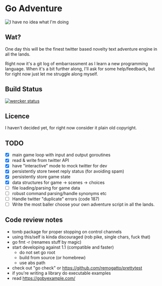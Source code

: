 # Go Adventure

![I have no idea what I'm doing](http://media.tumblr.com/tumblr_me0qrvGwDP1r3z80e.jpg)

## Wat?

One day this will be the finest twitter based novelty text adventure engine in all the lands.

Right now it's a git log of embarrassment as I learn a new programming language. When it's a bit further along, I'll ask for some help/feedback, but for right now just let me struggle along myself.

## Build Status

[![wercker status](https://app.wercker.com/status/c5ab59c3a612589b5b804fb6814e535c/m "wercker status")](https://app.wercker.com/project/bykey/c5ab59c3a612589b5b804fb6814e535c)

## Licence

I haven't decided yet, for right now consider it plain old copyright.

## TODO

  - [x] main game loop with input and output goroutines
  - [x] read & write from twitter API
  - [x] have "interactive" mode to mock twitter for dev
  - [x] persistently store tweet reply status (for avoiding spam)
  - [x] persistently store game state
  - [x] data structures for game -> scenes -> choices
  - [ ] file loading/parsing for game data
  - [ ] robust command parsing/handle synonyms etc
  - [ ] Handle twitter "duplicate" errors (code 187)
  - [ ] Write the most baller choose your own adventure script in all the lands.

## Code review notes

  * tomb package for proper stopping on control channels
  * using this/self is kinda discouraged (rob pike, single chars, fuck that)
  * go fmt -r (renames stuff by magic)
  * start developing against 1.1 (compatible and faster)
    - do not set go root
    - build from source (or homebrew)
    - use abs path
  * check out "go check" or https://github.com/remogatto/prettytest
  * if you're writing a library do executable examples
  * read https://gobyexample.com/
